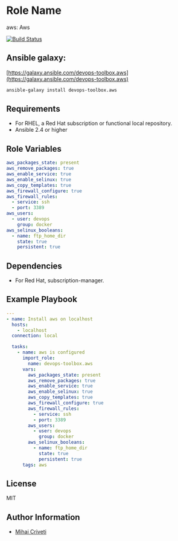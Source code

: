 Role Name
=========

aws: Aws

[![Build Status](https://travis-ci.org/cmihai-ansible/aws.svg?branch=master)](https://travis-ci.org/cmihai-ansible/aws)

Ansible galaxy:
---------------

[https://galaxy.ansible.com/devops-toolbox.aws](https://galaxy.ansible.com/devops-toolbox.aws)

```bash
ansible-galaxy install devops-toolbox.aws
```

Requirements
------------

- For RHEL, a Red Hat subscription or functional local repository.
- Ansible 2.4 or higher

Role Variables
--------------

```yaml
aws_packages_state: present
aws_remove_packages: true
aws_enable_service: true
aws_enable_selinux: true
aws_copy_templates: true
aws_firewall_configure: true
aws_firewall_rules:
  - service: ssh
  - port: 3389
aws_users:
  - user: devops
    group: docker
aws_selinux_booleans:
  - name: ftp_home_dir
    state: true
    persistent: true
```

Dependencies
------------

- For Red Hat, subscription-manager.

Example Playbook
----------------

```yaml
---
- name: Install aws on localhost
  hosts:
    - localhost
  connection: local

  tasks:
    - name: aws is configured
      import_role:
        name: devops-toolbox.aws
      vars:
        aws_packages_state: present
        aws_remove_packages: true
        aws_enable_service: true
        aws_enable_selinux: true
        aws_copy_templates: true
        aws_firewall_configure: true
        aws_firewall_rules:
          - service: ssh
          - port: 3389
        aws_users:
          - user: devops
            group: docker
        aws_selinux_booleans:
          - name: ftp_home_dir
            state: true
            persistent: true
      tags: aws
```

License
-------

MIT

Author Information
------------------

- [Mihai Criveti](https://www.linkedin.com/in/devops-toolbox.)
